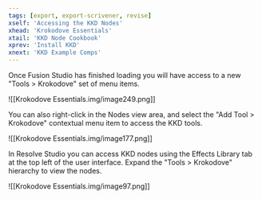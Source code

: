 ```yaml
---
tags: [export, export-scrivener, revise]
xself: 'Accessing the KKD Nodes'
xhead: 'Krokodove Essentials'
xtail: 'KKD Node Cookbook'
xprev: 'Install KKD'
xnext: 'KKD Example Comps'
---
```


Once Fusion Studio has finished loading you will have access to a new "Tools \> Krokodove" set of menu items.

![[Krokodove Essentials.img/image249.png]]

You can also right-click in the Nodes view area, and select the "Add Tool \> Krokodove" contextual menu item to access the KKD tools.

![[Krokodove Essentials.img/image177.png]]

In Resolve Studio you can access KKD nodes using the Effects Library tab at the top left of the user interface. Expand the "Tools \> Krokodove" hierarchy to view the nodes.

![[Krokodove Essentials.img/image97.png]]